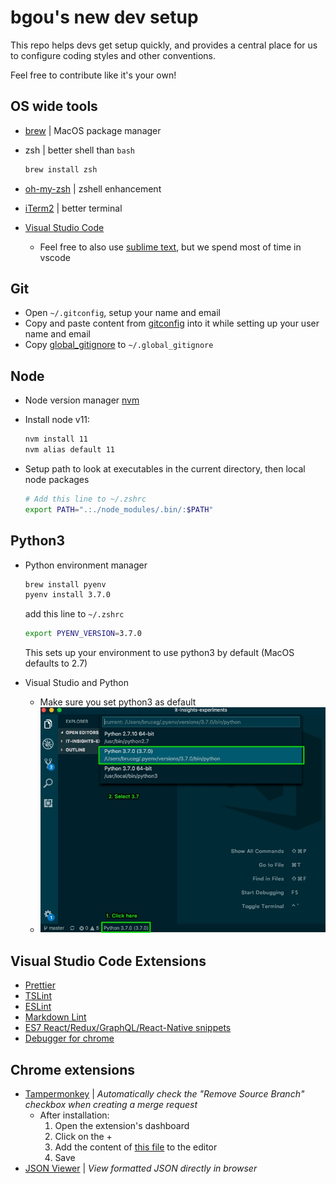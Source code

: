 # bgou's new dev setup

This repo helps devs get setup quickly, and provides a central place for us to configure coding styles and other conventions.

Feel free to contribute like it's your own!

## OS wide tools

* [brew](https://brew.sh/) | MacOS package manager
* zsh | better shell than `bash`

  ```bash
  brew install zsh
  ```

* [oh-my-zsh](https://github.com/robbyrussell/oh-my-zsh) | zshell enhancement
* [iTerm2](https://www.iterm2.com/downloads.html) | better terminal
* [Visual Studio Code](https://code.visualstudio.com/download)
  * Feel free to also use [sublime text](https://www.sublimetext.com/3), but we spend most of time in vscode

## Git

* Open `~/.gitconfig`, setup your name and email
* Copy and paste content from [gitconfig](./dotfiles/gitconfig) into it while setting up your user name and email
* Copy [global_gitignore](./dotfiles/global_gitignore) to `~/.global_gitignore`

## Node

* Node version manager [nvm](https://github.com/creationix/nvm)
* Install node v11:

  ```bash
  nvm install 11
  nvm alias default 11
  ```

* Setup path to look at executables in the current directory, then local node packages

  ```bash
  # Add this line to ~/.zshrc
  export PATH=".:./node_modules/.bin/:$PATH"
  ```

## Python3

* Python environment manager

  ```bash
  brew install pyenv
  pyenv install 3.7.0
  ```

  add this line to `~/.zshrc`

  ```bash
  export PYENV_VERSION=3.7.0
  ```

  This sets up your environment to use python3 by default (MacOS defaults to 2.7)

* Visual Studio and Python
  * Make sure you set python3 as default
  * ![python3 env](screenshots/vscode_python_env.jpg)

## Visual Studio Code Extensions

* [Prettier](https://marketplace.visualstudio.com/items?itemName=esbenp.prettier-vscode)
* [TSLint](https://marketplace.visualstudio.com/items?itemName=eg2.tslint)
* [ESLint](https://marketplace.visualstudio.com/items?itemName=dbaeumer.vscode-eslint)
* [Markdown Lint](https://marketplace.visualstudio.com/items?itemName=DavidAnson.vscode-markdownlint)
* [ES7 React/Redux/GraphQL/React-Native snippets](https://marketplace.visualstudio.com/items?itemName=dsznajder.es7-react-js-snippets)
* [Debugger for chrome](https://marketplace.visualstudio.com/items?itemName=msjsdiag.debugger-for-chrome)

## Chrome extensions

* [Tampermonkey](https://chrome.google.com/webstore/detail/tampermonkey/dhdgffkkebhmkfjojejmpbldmpobfkfo) | _Automatically check the "Remove Source Branch" checkbox when creating a merge request_
  * After installation:
    1. Open the extension's dashboard
    2. Click on the +
    3. Add the content of [this file](./monkey-scripts/gitlab-mr-template-injector.js) to the editor
    4. Save
* [JSON Viewer](https://chrome.google.com/webstore/detail/json-viewer/gbmdgpbipfallnflgajpaliibnhdgobh) | _View formatted JSON directly in browser_
